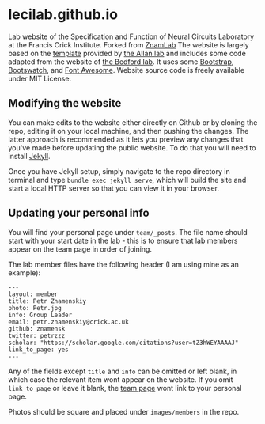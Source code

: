# lecilab.github.io
Lab website of the Specification and Function of Neural Circuits Laboratory at
the Francis Crick Institute. Forked from [ZnamLab](https://znamlab.org/)
The website is largely based on the
[template](https://github.com/mpa139/allanlab) provided by
[the Allan lab](http://www.allanlab.org/) and includes some code
adapted from the website of [the Bedford lab](https://bedford.io/).
It uses some [Bootstrap](http://www.getbootstrap.com),
[Bootswatch](http://www.bootswatch.com), and [Font Awesome](https://fontawesome.com/).
Website source code is freely available under MIT License.

## Modifying the website
You can make edits to the website either directly on Github or by cloning the
repo, editing it on your local machine, and then pushing the changes. The latter
approach is recommended as it lets you preview any changes that you've made
before updating the public website. To do that you will need to install
[Jekyll](https://jekyllrb.com/).

Once you have Jekyll setup, simply navigate to the
repo directory in terminal and type `bundle exec jekyll serve`, which will
build the site and start a local HTTP server so that you can view it in your
browser.

## Updating your personal info
You will find your personal page under `team/_posts`. The file name should start
with your start date in the lab - this is to ensure that lab members appear on
the team page in order of joining.

The lab member files have the following header (I am using mine as an example):

```
---
layout: member
title: Petr Znamenskiy
photo: Petr.jpg
info: Group Leader
email: petr.znamenskiy@crick.ac.uk
github: znamensk
twitter: petrzzz
scholar: "https://scholar.google.com/citations?user=tZ3hWEYAAAAJ"
link_to_page: yes
---
```

Any of the fields except `title` and `info` can be omitted or left blank, in which
case the relevant item wont appear on the website. If you omit `link_to_page`
or leave it blank, the [team page](https://znamlab.org/team/) wont link to your
personal page.

Photos should be square and placed under `images/members` in the repo.
